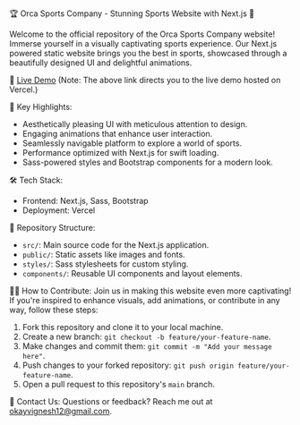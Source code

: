 🏆 Orca Sports Company - Stunning Sports Website with Next.js 🏀

Welcome to the official repository of the Orca Sports Company website! Immerse yourself in a visually captivating sports experience. Our Next.js powered static website brings you the best in sports, showcased through a beautifully designed UI and delightful animations.

🔗 [Live Demo](https://orca-ten.vercel.app/)
(Note: The above link directs you to the live demo hosted on Vercel.)

🚀 Key Highlights:
- Aesthetically pleasing UI with meticulous attention to design.
- Engaging animations that enhance user interaction.
- Seamlessly navigable platform to explore a world of sports.
- Performance optimized with Next.js for swift loading.
- Sass-powered styles and Bootstrap components for a modern look.

🛠️ Tech Stack:
- Frontend: Next.js, Sass, Bootstrap
- Deployment: Vercel

📁 Repository Structure:
- `src/`: Main source code for the Next.js application.
- `public/`: Static assets like images and fonts.
- `styles/`: Sass stylesheets for custom styling.
- `components/`: Reusable UI components and layout elements.

👨‍💻 How to Contribute:
Join us in making this website even more captivating! If you're inspired to enhance visuals, add animations, or contribute in any way, follow these steps:
1. Fork this repository and clone it to your local machine.
2. Create a new branch: `git checkout -b feature/your-feature-name`.
3. Make changes and commit them: `git commit -m "Add your message here"`.
4. Push changes to your forked repository: `git push origin feature/your-feature-name`.
5. Open a pull request to this repository's `main` branch.

📧 Contact Us:
Questions or feedback? Reach me out at okayvignesh12@gmail.com.

